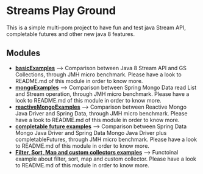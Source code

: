 # Streams Play Ground

This is a simple multi-pom project to have fun and test java Stream API, completable futures and other new java 8 features. 

## Modules
- **<a href="https://github.com/pjgg/streamsPlayGround/tree/master/basicExamples">basicExamples</a>** --> Comparison between Java 8  Stream API and GS Collections, through JMH micro benchmark. Please have a look to README.md of this module in order to know more.
- **<a href="https://github.com/pjgg/streamsPlayGround/tree/master/mongoExamples">mongoExamples</a>** --> Comparison between Spring Mongo Data read List and Stream operation, through JMH micro benchmark. Please have a look to README.md of this module in order to know more.
- **<a href="https://github.com/pjgg/streamsPlayGround/tree/master/reactiveMongoExamples">reactiveMongoExamples</a>** --> Comparison between Reactive Mongo Java Driver and Spring Data, through JMH micro benchmark. Please have a look to  README.md of this module in order to know more.
- **<a href="https://github.com/pjgg/streamsPlayGround/tree/master/completableFutureExample">completable future examples</a>** --> Comparison between Spring Data Mongo Java Driver and Spring Data Mongo Java Driver plus completableFutures, through JMH micro benchmark. Please have a look to  README.md of this module in order to know more.
- **<a href="https://github.com/pjgg/streamsPlayGround/tree/master/filterSortMap">Filter, Sort, Map and custom collectors examples</a>** --> Functoinal example about filter, sort, map and custom collector. Please have a look to  README.md of this module in order to know more.
